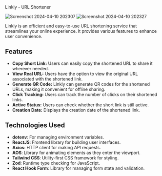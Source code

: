 Linkly - URL Shortener


![Screenshot 2024-04-10 202307](https://github.com/CocoShesh/Url_Shortener/assets/110368170/a292a17e-cd66-4d0e-af37-393e29f8629c)
![Screenshot 2024-04-10 202327](https://github.com/CocoShesh/Url_Shortener/assets/110368170/373ca7d1-3cd9-4c50-beca-cf6858644194)


Linkly is an efficient and easy-to-use URL shortening service that streamlines your online experience. It provides various features to enhance user convenience.

## Features

- **Copy Short Link:** Users can easily copy the shortened URL to share it wherever needed.
- **View Real URL:** Users have the option to view the original URL associated with the shortened link.
- **Generate QR Code:** Linkly can generate QR codes for the shortened URLs, making it convenient for offline sharing.
- **Click Tracking:** Users can track the number of clicks on their shortened links.
- **Active Status:** Users can check whether the short link is still active.
- **Creation Date:** Displays the creation date of the shortened link.

## Technologies Used

- **dotenv**: For managing environment variables.
- **ReactJS**: Frontend library for building user interfaces.
- **Axios**: HTTP client for making API requests.
- **AOS**: Library for animating elements as they enter the viewport.
- **Tailwind CSS**: Utility-first CSS framework for styling.
- **Zod**: Runtime type checking for JavaScript.
- **React Hook Form**: Library for managing form state and validation.
